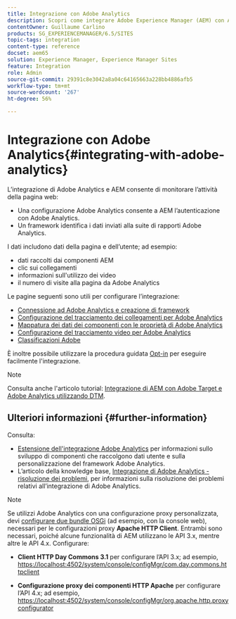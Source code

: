 ```yaml
---
title: Integrazione con Adobe Analytics
description: Scopri come integrare Adobe Experience Manager (AEM) con Adobe Analytics.
contentOwner: Guillaume Carlino
products: SG_EXPERIENCEMANAGER/6.5/SITES
topic-tags: integration
content-type: reference
docset: aem65
solution: Experience Manager, Experience Manager Sites
feature: Integration
role: Admin
source-git-commit: 29391c8e3042a8a04c64165663a228bb4886afb5
workflow-type: tm+mt
source-wordcount: '267'
ht-degree: 56%

---
```


# Integrazione con Adobe Analytics{#integrating-with-adobe-analytics}

L’integrazione di Adobe Analytics e AEM consente di monitorare l’attività della pagina web:

* Una configurazione Adobe Analytics consente a AEM l’autenticazione con Adobe Analytics.
* Un framework identifica i dati inviati alla suite di rapporti Adobe Analytics.

I dati includono dati della pagina e dell’utente; ad esempio:

* dati raccolti dai componenti AEM
* clic sui collegamenti
* informazioni sull&#39;utilizzo dei video
* il numero di visite alla pagina da Adobe Analytics

Le pagine seguenti sono utili per configurare l’integrazione:

* [Connessione ad Adobe Analytics e creazione di framework](/help/sites-administering/adobeanalytics-connect.md)
* [Configurazione del tracciamento dei collegamenti per Adobe Analytics](/help/sites-administering/adobeanalytics-link.md)
* [Mappatura dei dati dei componenti con le proprietà di Adobe Analytics](/help/sites-administering/adobeanalytics-mapping.md)
* [Configurazione del tracciamento video per Adobe Analytics](/help/sites-administering/adobeanalytics-video.md)
* [Classificazioni Adobe](/help/sites-administering/adobeanalytics-classifications.md)

È inoltre possibile utilizzare la procedura guidata [Opt-in](/help/sites-administering/opt-in.md) per eseguire facilmente l&#39;integrazione.

>[!NOTE]
>
>Consulta anche l&#39;articolo tutorial: [Integrazione di AEM con Adobe Target e Adobe Analytics utilizzando DTM](https://helpx.adobe.com/experience-manager/using/integrate-digital-marketing-solutions.html).

## Ulteriori informazioni {#further-information}

Consulta:

* [Estensione dell&#39;integrazione Adobe Analytics](/help/sites-developing/extending-analytics.md) per informazioni sullo sviluppo di componenti che raccolgono dati utente e sulla personalizzazione del framework Adobe Analytics.
* L’articolo della knowledge base, [Integrazione di Adobe Analytics - risoluzione dei problemi](https://helpx.adobe.com/it/experience-manager/kb/sitecatalystintegrationtroubleshooting.html), per informazioni sulla risoluzione dei problemi relativi all’integrazione di Adobe Analytics.

>[!NOTE]
>
>Se utilizzi Adobe Analytics con una configurazione proxy personalizzata, devi [configurare due bundle OSGi](/help/sites-deploying/configuring-osgi.md) (ad esempio, con la console web), necessari per le configurazioni proxy **Apache HTTP Client**. Entrambi sono necessari, poiché alcune funzionalità di AEM utilizzano le API 3.x, mentre altre le API 4.x. Configurare:
>
>* **Client HTTP Day Commons 3.1** per configurare l’API 3.x;
>  ad esempio, [https://localhost:4502/system/console/configMgr/com.day.commons.httpclient](https://localhost:4502/system/console/configMgr/com.day.commons.httpclient)
>
>* **Configurazione proxy dei componenti HTTP Apache** per configurare l’API 4.x;
>  ad esempio, [https://localhost:4502/system/console/configMgr/org.apache.http.proxyconfigurator](https://localhost:4502/system/console/configMgr/org.apache.http.proxyconfigurator)
>
